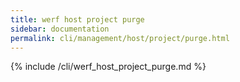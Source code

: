 ```yaml
---
title: werf host project purge
sidebar: documentation
permalink: cli/management/host/project/purge.html
---
```


{% include /cli/werf_host_project_purge.md %}

